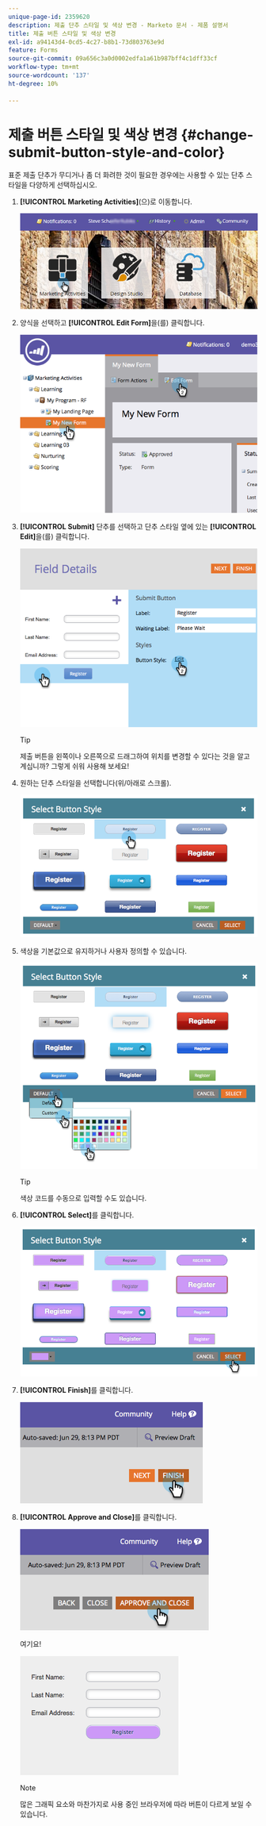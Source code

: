 ```yaml
---
unique-page-id: 2359620
description: 제출 단추 스타일 및 색상 변경 - Marketo 문서 - 제품 설명서
title: 제출 버튼 스타일 및 색상 변경
exl-id: a94143d4-0cd5-4c27-b8b1-73d803763e9d
feature: Forms
source-git-commit: 09a656c3a0d0002edfa1a61b987bff4c1dff33cf
workflow-type: tm+mt
source-wordcount: '137'
ht-degree: 10%

---
```


# 제출 버튼 스타일 및 색상 변경 {#change-submit-button-style-and-color}

표준 제출 단추가 무디거나 좀 더 화려한 것이 필요한 경우에는 사용할 수 있는 단추 스타일을 다양하게 선택하십시오.

1. **[!UICONTROL Marketing Activities]**(으)로 이동합니다.

   ![](assets/login-marketing-activities-3.png)

1. 양식을 선택하고 **[!UICONTROL Edit Form]**&#x200B;을(를) 클릭합니다.

   ![](assets/image2014-9-15-16-3a54-3a36.png)

1. **[!UICONTROL Submit]** 단추를 선택하고 단추 스타일 옆에 있는 **[!UICONTROL Edit]**&#x200B;을(를) 클릭합니다.

   ![](assets/image2014-9-15-16-3a54-3a56.png)

   >[!TIP]
   >
   >제출 버튼을 왼쪽이나 오른쪽으로 드래그하여 위치를 변경할 수 있다는 것을 알고 계십니까? 그렇게 쉬워 사용해 보세요!

1. 원하는 단추 스타일을 선택합니다(위/아래로 스크롤).

   ![](assets/image2014-9-15-16-3a55-3a30.png)

1. 색상을 기본값으로 유지하거나 사용자 정의할 수 있습니다.

   ![](assets/image2014-9-15-16-3a56-3a0.png)

   >[!TIP]
   >
   >색상 코드를 수동으로 입력할 수도 있습니다.

1. **[!UICONTROL Select]**&#x200B;를 클릭합니다.

   ![](assets/image2014-9-15-16-3a56-3a37.png)

1. **[!UICONTROL Finish]**&#x200B;를 클릭합니다.

   ![](assets/image2014-9-15-16-3a56-3a52.png)

1. **[!UICONTROL Approve and Close]**&#x200B;를 클릭합니다.

   ![](assets/image2014-9-15-16-3a57-3a10.png)

   여기요!

   ![](assets/image2014-9-15-16-3a57-3a17.png)

   >[!NOTE]
   >
   >많은 그래픽 요소와 마찬가지로 사용 중인 브라우저에 따라 버튼이 다르게 보일 수 있습니다.
